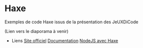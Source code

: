 Haxe
=============

Exemples de code Haxe issus de la présentation des JeUXDiCode

(Lien vers le diaporama à venir)

- Liens
[Site officiel](http://haxe.org/)
[Documentation](http://api.haxe.org/)
[NodeJS avec Haxe](https://github.com/clemos/node-api)
